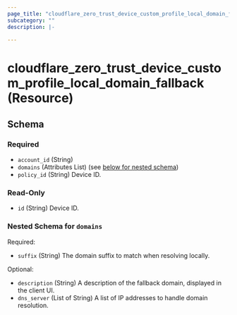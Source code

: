 ```yaml
---
page_title: "cloudflare_zero_trust_device_custom_profile_local_domain_fallback Resource - Cloudflare"
subcategory: ""
description: |-
  
---
```


# cloudflare_zero_trust_device_custom_profile_local_domain_fallback (Resource)




<!-- schema generated by tfplugindocs -->
## Schema

### Required

- `account_id` (String)
- `domains` (Attributes List) (see [below for nested schema](#nestedatt--domains))
- `policy_id` (String) Device ID.

### Read-Only

- `id` (String) Device ID.

<a id="nestedatt--domains"></a>
### Nested Schema for `domains`

Required:

- `suffix` (String) The domain suffix to match when resolving locally.

Optional:

- `description` (String) A description of the fallback domain, displayed in the client UI.
- `dns_server` (List of String) A list of IP addresses to handle domain resolution.


